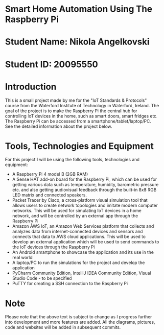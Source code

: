 # Smart Home Automation Using The Raspberry Pi
# Student Name: Nikola Angelkovski
# Student ID: 20095550
# Introduction
This is a small project made by me for the "IoT Standards & Protocols" course from the Waterford Institute of Technology in Waterford, Ireland. The goal of the project is to make the Raspberry Pi the central hub for controlling IoT devices in the home, such as smart doors, smart fridges etc. The Raspberry Pi can be accessed from a smartphone/tablet/laptop/PC. See the detailed information about the project below.
# Tools, Technologies and Equipment
For this project I will be using the following tools, technologies and equipment:
- A Raspberry Pi 4 model B (2GB RAM)
- A Sense HAT add-on board for the Raspberry Pi, which can be used for getting various data such as temperature, humidity, barometric pressure etc. and also getting audiovisual feedback through the built-in 8x8 RGB LED matrix and connected speakers.
- Packet Tracer by Cisco, a cross-platform visual simulation tool that allows users to create network topologies and imitate modern computer networks. This will be used for simulating IoT devices in a home network, and will be controlled by an external app through the Raspberry Pi
- Amazon AWS IoT, an Amazon Web Services platform that collects and analyzes data from internet-connected devices and sensors and connects that data to AWS cloud applications. This will be used to develop an external application which will be used to send commands to the IoT devices through the Raspberry Pi
- An Android smartphone to showcase the application and its use in the real world
- A laptop/PC to run the simulations for the project and develop the application
- PyCharm Community Edition, IntelliJ IDEA Community Edition, Visual Studio Code - to be specified
- PuTTY for creating a SSH connection to the Raspberry Pi
# Note
Please note that the above text is subject to change as I progress further into development and more features are added. All the diagrams, pictures, code and websites will be added in subsequent commits.
